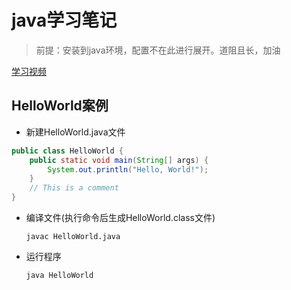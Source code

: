 # java学习笔记

> 前提：安装到java环境，配置不在此进行展开。道阻且长，加油
>

[学习视频](https://www.bilibili.com/video/BV17F411T7Ao?spm_id_from=333.788.player.switch&vd_source=4046650f4b6e75ab86067f7a5a418626&p=8 "学习视频")

## HelloWorld案例

* 新建HelloWorld.java文件

```Java
public class HelloWorld {
    public static void main(String[] args) {
        System.out.println("Hello, World!");
    }
    // This is a comment
}
```

* 编译文件(执行命令后生成HelloWorld.class文件)
  ```shell
  javac HelloWorld.java
  ```
* 运行程序
  ```shell
  java HelloWorld
  ```
